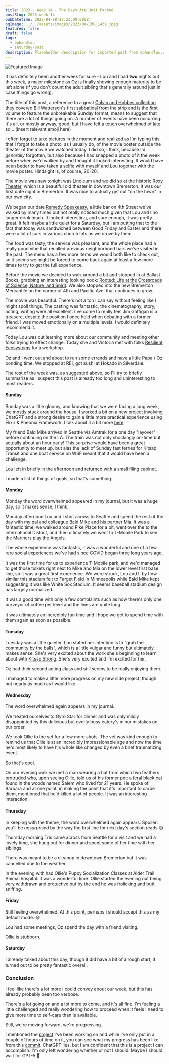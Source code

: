 ```yaml
---
title: 2023 - Week 14 - The Days Are Just Packed
postSlug: 2023-week-14
pubDatetime: 2023-04-08T17:23:00.000Z
ogImage: ../../assets/images/2023/04/IMG_1439.jpeg
featured: false
draft: false
tags:
  - ephandlou
  - saturday-post
description: Placeholder description for imported post from ephandlou.com
---
```


![Featured Image](../../assets/images/2023/04/IMG_1439.jpeg)

It has definitely been another week for sure - Lou and I had **two** nights out this week, a major milestone as Oz is finally showing enough maturity to be left alone (if you don't count the adult sibling that's generally around just in case things go wrong).

The title of this post, a reference to a great [Calvin and Hobbes collection](https://www.goodreads.com/book/show/24818.The_Days_Are_Just_Packed) they covered Bill Watterson's first sabbatical from the strip and is the first volume to feature the unbreakable Sunday format, means to suggest that there are a lot of things going on. A number of events have been occurring. It's all, or mostly anyway, good, but I have felt a touch overwhelmed of late so... (insert relevant emoji here)

I often forget to take pictures in the moment and realized as I'm typing this that I forgot to take a photo, as I usually do, of the movie poster outside the theater of the movie we watched today. I did so, I think, because I'd _generally_ forgotten, but also because I had snapped a photo of it the week before when we'd walked by and thought it looked interesting. It would have been better to have taken a selfie with myself and Lou together with the movie poster. Hindsight is, of course, 20-20.

The movie was saw tonight was [Linoleum](https://www.imdb.com/title/tt13483866/) and we did so at the historic [Roxy Theater](https://roxybremerton.org/), which is a beautiful old theater in downtown Bremerton. It was our first date night in Bremerton. It was nice to actually get out "on the town" in our own city.

We began our date [Remedy Speakeasy](https://www.remedyspeakeasy.com/), a little bar on 4th Street we've walked by many times but not really noticed much given that Lou and I no longer drink much. It looked interesting, and sure enough, it was pretty great. It felt maybe a little quiet for a Saturday, but I am putting that to the fact that today was sandwiched between Good Friday and Easter and there were a lot of cars in various church lots as we drove by them.

The food was tasty, the service was pleasant, and the whole place had a really good vibe that recalled previous neighborhood bars we've visited in the past. The menu has a few more items we would both like to check out, so it seems we might be forced to come back again at least a few more times to try to get the full experience.

Before the movie we decided to walk around a bit and stopped in at Ballast Books, grabbing an interesting looking book: [Rooted: Life at the Crossroads of Science, Nature, and Spirit](https://www.goodreads.com/book/show/55277028-rooted). We also stopped into the new Bremerton Mercantile on the corner of 4th and Pacific Ave. that continues to grow.

The movie was beautiful. There's not a ton I can say without feeling like I might spoil things. The casting was fantastic, the cinematography, story, acting, writing were all excellent. I've come to really feel Jim Gaffigan is a treasure, despite the position I once held when debating with a former friend. I was moved emotionally on a multiple levels. I would definitely recommend it.

Today Lou was out learning more about our community and meeting other folks trying to effect change. Today she and Victoria met with folks [Resilient Ecosystems](https://www.reseco.org/) for a workshop.

Oz and I went out and about to run some errands and have a little Papa / Oz bonding time. We stopped at REI, got sushi at Hokado in Silverdale.

The rest of the week was, as suggested above, so I'll try to briefly summarize as I suspect this post is already too long and uninteresting to most readers.

#### Sunday

Sunday was a little gloomy, and knowing that we were facing a long week, we mostly stuck around the house. I worked a bit on a new project involving ChatGPT and a strong desire to gain a little more practical experience using Elixir & Pheonix Framework. I talk about it a bit more [here](https://ephbaum.dev/2023-04-02-project-blog-elxrbb-innaugural-entry/).

My friend Bald Mike arrived in Seattle via Amtrak for a one day "layover" before continuing on the LA. The train was not only shockingly on-time but actually about an hour early! This surprise would have been a great opportunity to meet up, but alas the lack of Sunday fast ferries for Kitsap Transit and one boat service on WSF meant that it would have been a challenge.

Lou left in briefly in the afternoon and returned with a small filing cabinet.

I made a list of things of goals, so that's something.

#### Monday

Monday the word overwhelmed appeared in my journal, but it was a huge day, so it makes sense, I think.

Monday afternoon Lou and I shot across to Seattle and spend the rest of the day with my pal and colleague Bald Mike and his partner Mia. It was a fantastic time, we walked around Pike Place for a bit, went over the to the International District, and then ultimately we went to T-Mobile Park to see the Mariners play the Angels.

The whole experience was fantastic, it was a wonderful and one of a few rare social experiences we've had since COVID began three long years ago.

It was the first time for us to experience T-Mobile park, and we'd managed to get those tickets right next to Mike and Mia on the lower level first base line, so it was a great first experience. We were struck, Lou and I, by how similar this stadium felt to Target Field in Minneapolis while Bald Mike kept suggesting it was like White Sox Stadium. It seems baseball stadium design has largely normalized.

It was a good time with only a few complaints such as how there's only one purveyor of coffee per level and the lines are quite long.

It was ultimately an incredibly fun time and I hope we get to spend time with them again as soon as possible.

#### Tuesday

Tuesday was a little quieter. Lou stated her intention is to "grab the community by the balls", which is a little vulgar and funny but ultimately makes sense. She's very excited about the work she's beginning to learn about with [Kitsap Strong](https://www.kitsapstrong.org/). She's very excited and I'm excited for her.

Oz had their second acting class and still seems to be really enjoying them.

I managed to make a little more progress on my new side project, though not nearly as much as I would like.

#### Wednesday

The word overwhelmed again appears in my journal.

We treated ourselves to Gyro Star for dinner and was only mildly disappointed by this delicious but overly busy eatery's minor mistakes on our order.

We took Ollie to the vet for a few more shots. The vet was kind enough to remind us that Ollie is at an incredibly impressionable age and now the time he's most likely to have his whole like changed by even a brief traumatizing event.

So that's cool.

On our evening walk we met a man wearing a hat from which two feathers protruded who, upon seeing Ollie, told us of his former pet: a feral black cat found in the woods named Salem who lived for 21 years. He spoke of Barbara and at one point, in making the point that it's important to carpe diem, mentioned that he'd killed a lot of people. It was an interesting interaction.

#### Thursday

In keeping with the theme, the word overwhelmed again appears. Spoiler: you'll be _unsurprised_ by the way the first line for next day's section reads 😅

Thursday morning Tris came across from Seattle for a visit and we had a lovely time, she hung out for dinner and spent some of her time with her siblings.

There was meant to be a cleanup in downtown Bremerton but it was cancelled due to the weather.

In the evening with had Ollie's Puppy Socialization Classes at Alder Trail Animal hospital. It was a wonderful time. Ollie started the evening out being very withdrawn and protective but by the end he was frolicking and butt sniffing.

#### Friday

Still feeling overwhelmed. At this point, perhaps I should accept this as my default mode. 😅

Lou had some meetings, Oz spend the day with a friend visiting.

Ollie is stubborn.

#### Saturday

I already talked about this day, though it did have a bit of a rough start, it turned out to be pretty fantastic overall.

### Conclusion

I feel like there's a lot more I could convey about our week, but this has already probably been too verbose.

There's a lot going on and a lot more to come, and it's all fine. I'm feeling a little challenged and really wondering how to proceed when it feels I need to give more time to self-care than is available.

Still, we're moving forward, we're progressing.

I mentioned the [project](https://github.com/ephbaum/elxrBB-tutorial) I've been working on and while I've only put in a couple of hours of time on it, you can see what my progress has been like from this [commit](https://github.com/ephbaum/elxrBB-tutorial/commit/50edab8f630cb427f04be4d99140a25eacee2b64). ChatGPT lies, but I am confident that this is a project I can accomplish. I'm only left wondering whether or not I should. Maybe I should wait for GPT-5 🤣
